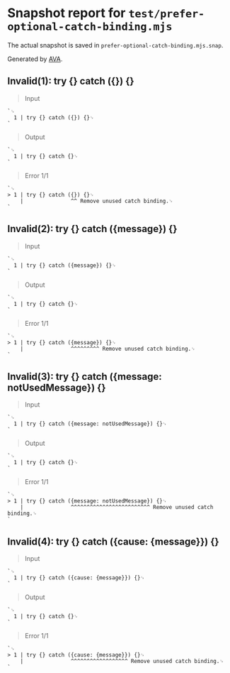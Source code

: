 # Snapshot report for `test/prefer-optional-catch-binding.mjs`

The actual snapshot is saved in `prefer-optional-catch-binding.mjs.snap`.

Generated by [AVA](https://avajs.dev).

## Invalid(1): try {} catch ({}) {}

> Input

    `␊
      1 | try {} catch ({}) {}␊
    `

> Output

    `␊
      1 | try {} catch {}␊
    `

> Error 1/1

    `␊
    > 1 | try {} catch ({}) {}␊
        |               ^^ Remove unused catch binding.␊
    `

## Invalid(2): try {} catch ({message}) {}

> Input

    `␊
      1 | try {} catch ({message}) {}␊
    `

> Output

    `␊
      1 | try {} catch {}␊
    `

> Error 1/1

    `␊
    > 1 | try {} catch ({message}) {}␊
        |               ^^^^^^^^^ Remove unused catch binding.␊
    `

## Invalid(3): try {} catch ({message: notUsedMessage}) {}

> Input

    `␊
      1 | try {} catch ({message: notUsedMessage}) {}␊
    `

> Output

    `␊
      1 | try {} catch {}␊
    `

> Error 1/1

    `␊
    > 1 | try {} catch ({message: notUsedMessage}) {}␊
        |               ^^^^^^^^^^^^^^^^^^^^^^^^^ Remove unused catch binding.␊
    `

## Invalid(4): try {} catch ({cause: {message}}) {}

> Input

    `␊
      1 | try {} catch ({cause: {message}}) {}␊
    `

> Output

    `␊
      1 | try {} catch {}␊
    `

> Error 1/1

    `␊
    > 1 | try {} catch ({cause: {message}}) {}␊
        |               ^^^^^^^^^^^^^^^^^^ Remove unused catch binding.␊
    `
